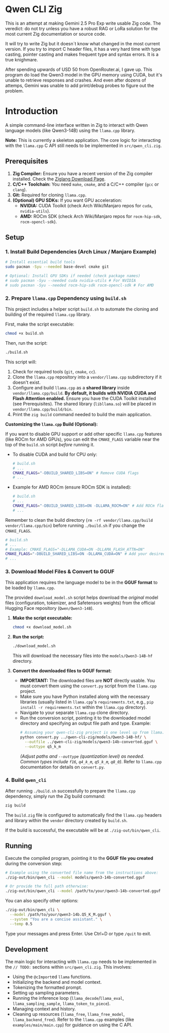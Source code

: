 # Qwen CLI Zig

This is an attempt at making Gemini 2.5 Pro Exp write usable Zig code. The veredict: do not try unless you have a robust RAG or LoRa solution for the most current Zig documentation or source code. 

It will try to write Zig but it doesn´t know what changed in the most current version. If you try to import C header files, it has a very hard time with type casting, pointer casting and makes frequent type and syntax errors. It is a true knighmare.

After spending upwards of USD 50 from OpenRouter.ai, I gave up. This program do load the Qwen3 model in the GPU memory using CUDA, but it's unable to retrieve responses and crashes. And even after dozens of attemps, Gemini was unable to add print/debug probes to figure out the problem.


# Introduction

A simple command-line interface written in Zig to interact with Qwen language models (like Qwen3-14B) using the `llama.cpp` library.

**Note:** This is currently a skeleton application. The core logic for interacting with the `llama.cpp` C API still needs to be implemented in `src/qwen_cli.zig`.

## Prerequisites

1.  **Zig Compiler:** Ensure you have a recent version of the Zig compiler installed. Check the [Ziglang Download Page](https://ziglang.org/download/).
2.  **C/C++ Toolchain:** You need `make`, `cmake`, and a C/C++ compiler (`gcc` or `clang`).
3.  **Git:** Required for cloning `llama.cpp`.
4.  **(Optional) GPU SDKs:** If you want GPU acceleration:
    *   **NVIDIA:** CUDA Toolkit (check Arch Wiki/Manjaro repos for `cuda`, `nvidia-utils`).
    *   **AMD:** ROCm SDK (check Arch Wiki/Manjaro repos for `rocm-hip-sdk`, `rocm-opencl-sdk`).

## Setup

### 1. Install Build Dependencies (Arch Linux / Manjaro Example)

```bash
# Install essential build tools
sudo pacman -Syu --needed base-devel cmake git

# Optional: Install GPU SDKs if needed (check package names)
# sudo pacman -Syu --needed cuda nvidia-utils # For NVIDIA
# sudo pacman -Syu --needed rocm-hip-sdk rocm-opencl-sdk # For AMD
```

### 2. Prepare `llama.cpp` Dependency using `build.sh`

This project includes a helper script `build.sh` to automate the cloning and building of the required `llama.cpp` library.

First, make the script executable:
```bash
chmod +x build.sh
```

Then, run the script:
```bash
./build.sh
```

This script will:
1. Check for required tools (`git`, `cmake`, `cc`).
2. Clone the `llama.cpp` repository into a `vendor/llama.cpp` subdirectory if it doesn't exist.
3. Configure and build `llama.cpp` as a **shared library** inside `vendor/llama.cpp/build`. **By default, it builds with NVIDIA CUDA and Flash Attention enabled.** Ensure you have the CUDA Toolkit installed (see Prerequisites). The shared library (`libllama.so`) will be placed in `vendor/llama.cpp/build/bin`.
4. Print the `zig build` command needed to build the main application.

**Customizing the `llama.cpp` Build (Optional):**

If you want to disable GPU support or add other specific `llama.cpp` features (like ROCm for AMD GPUs), you can edit the `CMAKE_FLAGS` variable near the top of the `build.sh` script *before* running it.

*   To disable CUDA and build for CPU only:
    ```bash
    # build.sh
    # ...
    CMAKE_FLAGS="-DBUILD_SHARED_LIBS=ON" # Remove CUDA flags
    # ...
    ```
*   Example for AMD ROCm (ensure ROCm SDK is installed):
    ```bash
    # build.sh
    # ...
    CMAKE_FLAGS="-DBUILD_SHARED_LIBS=ON -DLLAMA_ROCM=ON" # Add ROCm flag
    # ...
    ```
Remember to clean the build directory (`rm -rf vendor/llama.cpp/build vendor/llama.cpp/bin`) before running `./build.sh` if you change the `CMAKE_FLAGS`.

```bash
# build.sh
# ...
# Example: CMAKE_FLAGS="-DLLAMA_CUDA=ON -DLLAMA_FLASH_ATTN=ON"
CMAKE_FLAGS="-DBUILD_SHARED_LIBS=ON -DLLAMA_CUDA=ON" # Add your desired flags here
# ...
```

### 3. Download Model Files & Convert to GGUF

This application requires the language model to be in the **GGUF format** to be loaded by `llama.cpp`.

The provided `download_model.sh` script helps download the *original* model files (configuration, tokenizer, and Safetensors weights) from the official Hugging Face repository (`Qwen/Qwen3-14B`).

1.  **Make the script executable:**
    ```bash
    chmod +x download_model.sh
    ```
2.  **Run the script:**
    ```bash
    ./download_model.sh
    ```
    This will download the necessary files into the `models/Qwen3-14B-hf` directory.

3.  **Convert the downloaded files to GGUF format:**
    *   **IMPORTANT:** The downloaded files are **NOT** directly usable. You must convert them using the `convert.py` script from the `llama.cpp` project.
    *   Make sure you have Python installed along with the necessary libraries (usually listed in `llama.cpp`'s `requirements.txt`, e.g., `pip install -r requirements.txt` within the `llama.cpp` directory).
    *   Navigate to your separate `llama.cpp` clone directory.
    *   Run the conversion script, pointing it to the downloaded model directory and specifying an output file path and type. Example:
        ```bash
        # Assuming your qwen-cli-zig project is one level up from llama.cpp
        python convert.py ../qwen-cli-zig/models/Qwen3-14B-hf/ \
          --outfile ../qwen-cli-zig/models/qwen3-14b-converted.gguf \
          --outtype q5_k_m
        ```
        *(Adjust paths and `--outtype` (quantization level) as needed. Common types include `f16`, `q4_k_m`, `q5_k_m`, `q8_0`)*. Refer to `llama.cpp` documentation for details on `convert.py`.

### 4. Build `qwen_cli`

After running `./build.sh` successfully to prepare the `llama.cpp` dependency, simply run the Zig build command:

```bash
zig build
```

The `build.zig` file is configured to automatically find the `llama.cpp` headers and library within the `vendor` directory created by `build.sh`.

If the build is successful, the executable will be at `./zig-out/bin/qwen_cli`.

## Running

Execute the compiled program, pointing it to the **GGUF file you created** during the conversion step:

```bash
# Example using the converted file name from the instructions above:
./zig-out/bin/qwen_cli --model models/qwen3-14b-converted.gguf

# Or provide the full path otherwise:
./zig-out/bin/qwen_cli --model /path/to/your/qwen3-14b-converted.gguf
```

You can also specify other options:

```bash
./zig-out/bin/qwen_cli \
  --model /path/to/your/qwen3-14b.Q5_K_M.gguf \
  --system "You are a concise assistant." \
  --temp 0.5
```

Type your messages and press Enter. Use Ctrl+D or type `/quit` to exit.

## Development

The main logic for interacting with `llama.cpp` needs to be implemented in the `// TODO:` sections within `src/qwen_cli.zig`. This involves:
*   Using the `@cImport`ed `llama` functions.
*   Initializing the backend and model context.
*   Tokenizing the formatted prompt.
*   Setting up sampling parameters.
*   Running the inference loop (`llama_decode`/`llama_eval`, `llama_sampling_sample`, `llama_token_to_piece`).
*   Managing context and history.
*   Cleaning up resources (`llama_free`, `llama_free_model`, `llama_backend_free`).
Refer to the `llama.cpp` examples (like `examples/main/main.cpp`) for guidance on using the C API.
